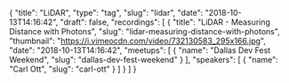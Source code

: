 {
  "title": "LiDAR",
  "type": "tag",
  "slug": "lidar",
  "date": "2018-10-13T14:16:42",
  "draft": false,
  "recordings": [
    {
      "title": "LiDAR - Measuring Distance with Photons",
      "slug": "lidar-measuring-distance-with-photons",
      "thumbnail": "https://i.vimeocdn.com/video/732130583_295x166.jpg",
      "date": "2018-10-13T14:16:42",
      "meetups": [
        {
          "name": "Dallas Dev Fest Weekend",
          "slug": "dallas-dev-fest-weekend"
        }
      ],
      "speakers": [
        {
          "name": "Carl Ott",
          "slug": "carl-ott"
        }
      ]
    }
  ]
}